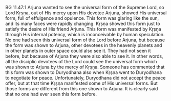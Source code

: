 BG 11.47:1	Arjuna wanted to see the universal form of the Supreme Lord, so Lord Kṛṣṇa, out of His mercy upon His devotee Arjuna, showed His universal form, full of effulgence and opulence. This form was glaring like the sun, and its many faces were rapidly changing. Kṛṣṇa showed this form just to satisfy the desire of His friend Arjuna. This form was manifested by Kṛṣṇa through His internal potency, which is inconceivable by human speculation. No one had seen this universal form of the Lord before Arjuna, but because the form was shown to Arjuna, other devotees in the heavenly planets and in other planets in outer space could also see it. They had not seen it before, but because of Arjuna they were also able to see it. In other words, all the disciplic devotees of the Lord could see the universal form which was shown to Arjuna by the mercy of Kṛṣṇa. Someone has commented that this form was shown to Duryodhana also when Kṛṣṇa went to Duryodhana to negotiate for peace. Unfortunately, Duryodhana did not accept the peace offer, but at that time Kṛṣṇa manifested some of His universal forms. But those forms are different from this one shown to Arjuna. It is clearly said that no one had ever seen this form before.